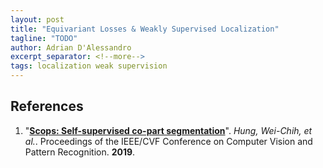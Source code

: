 ```yaml
---
layout: post
title: "Equivariant Losses & Weakly Supervised Localization"
tagline: "TODO"
author: Adrian D'Alessandro
excerpt_separator: <!--more-->
tags: localization weak supervision
---
```


## References
1. "__[Scops: Self-supervised co-part segmentation](https://openaccess.thecvf.com/content_CVPR_2019/html/Hung_SCOPS_Self-Supervised_Co-Part_Segmentation_CVPR_2019_paper.html)__". _Hung, Wei-Chih, et al._. Proceedings of the IEEE/CVF Conference on Computer Vision and Pattern Recognition. __2019__.
